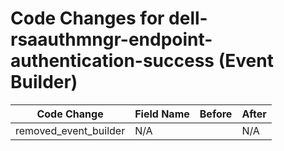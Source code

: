 # Code Changes for dell-rsaauthmngr-endpoint-authentication-success (Event Builder)

| Code Change | Field Name | Before | After |
|-------------|------------|--------|-------|
| removed_event_builder | N/A |  | N/A |